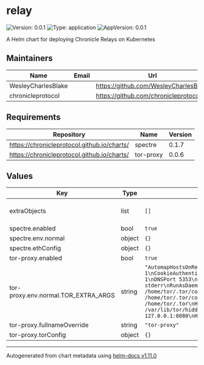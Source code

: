# relay

![Version: 0.0.1](https://img.shields.io/badge/Version-0.0.1-informational?style=flat-square) ![Type: application](https://img.shields.io/badge/Type-application-informational?style=flat-square) ![AppVersion: 0.0.1](https://img.shields.io/badge/AppVersion-0.0.1-informational?style=flat-square)

A Helm chart for deploying Chronicle Relays on Kubernetes

## Maintainers

| Name | Email | Url |
| ---- | ------ | --- |
| WesleyCharlesBlake |  | <https://github.com/WesleyCharlesBlake> |
| chronicleprotocol |  | <https://github.com/chronicleprotocol> |

## Requirements

| Repository | Name | Version |
|------------|------|---------|
| https://chronicleprotocol.github.io/charts/ | spectre | 0.1.7 |
| https://chronicleprotocol.github.io/charts/ | tor-proxy | 0.0.6 |

## Values

| Key | Type | Default | Description |
|-----|------|---------|-------------|
| extraObjects | list | `[]` | Extra K8s manifests to deploy |
| spectre.enabled | bool | `true` |  |
| spectre.env.normal | object | `{}` |  |
| spectre.ethConfig | object | `{}` |  |
| tor-proxy.enabled | bool | `true` |  |
| tor-proxy.env.normal.TOR_EXTRA_ARGS | string | `"AutomapHostsOnResolve 1\nControlSocketsGroupWritable 1\nCookieAuthentication 1\nCookieAuthFileGroupReadable 1\nDNSPort 5353\nExitPolicy reject *:*\nLog notice stderr\nRunAsDaemon 0\nControlSocket /home/tor/.tor/control_socket\nCookieAuthFile /home/tor/.tor/control_socket.authcookie\nDataDirectory /home/tor/.tor\nHiddenServiceDir /var/lib/tor/hidden_services\nHiddenServicePort 8888 127.0.0.1:8080\nHiddenServiceVersion 3\n"` |  |
| tor-proxy.fullnameOverride | string | `"tor-proxy"` |  |
| tor-proxy.torConfig | object | `{}` |  |

----------------------------------------------
Autogenerated from chart metadata using [helm-docs v1.11.0](https://github.com/norwoodj/helm-docs/releases/v1.11.0)
